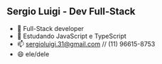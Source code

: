 ## Sergio Luigi - Dev Full-Stack

- 🔭 Full-Stack developer
- 🌱 Estudando JavaScript e TypeScript
- 📫 sergioluigi.31@gmail.com // (11) 96615-8753
- 😄 ele/dele

